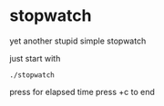 # stopwatch
yet another stupid simple stopwatch

just start with 
 
```
./stopwatch
```

press <enter> for elapsed time
press <ctrl>+c to end
